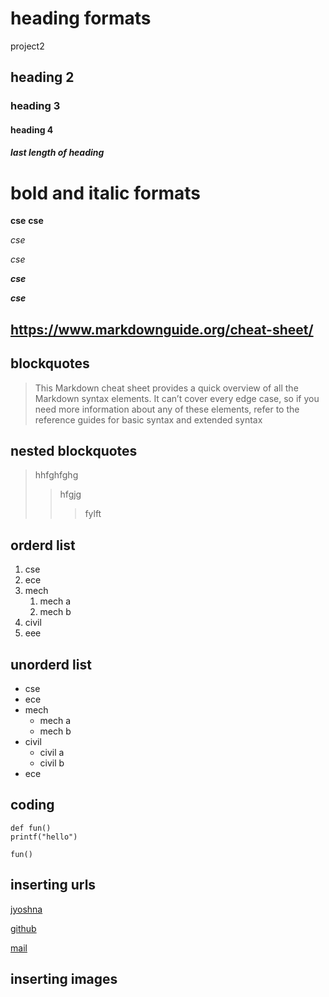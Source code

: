 # heading formats
project2
## heading 2
### heading 3
#### heading 4
##### last length of heading
# bold and italic formats
**cse**
__cse__

*cse*

_cse_

_**cse**_

__*cse*__

## https://www.markdownguide.org/cheat-sheet/

## blockquotes
>This Markdown cheat sheet provides a quick overview of all the Markdown syntax elements. It can’t cover every edge case, so if you need more information about any of these elements, refer to the reference guides for basic syntax and extended syntax
## nested blockquotes
>hhfghfghg
>>hfgjg
>>>fylft
## orderd list
1. cse
2. ece
3. mech
    1. mech a
    1. mech b
4. civil
5. eee
## unorderd list
- cse
- ece
- mech
   * mech a
    * mech b
- civil
    * civil a
    * civil b
- ece    
## coding
```
def fun()
printf("hello")
```
```
fun()
```
  
## inserting urls
[jyoshna](https://www.markdownguide.org/cheat-sheet/)

[github](https://www.google.com/search?q=github&oq=&aqs=chrome.1.69i59i450l8.4011076j0j15&sourceid=chrome&ie=UTF-8)

[mail](https://www.google.com/search?q=gmail+login&oq=gmail&aqs=chrome.1.69i59l2j0i433j0j0i395i433l2j0i395l2j0i395i433l2.2938j1j15&sourceid=chrome&ie=UTF-8)
## inserting images



